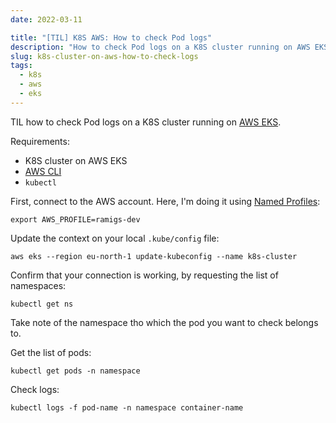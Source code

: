 ```yaml
---
date: 2022-03-11

title: "[TIL] K8S AWS: How to check Pod logs"
description: "How to check Pod logs on a K8S cluster running on AWS EKS"
slug: k8s-cluster-on-aws-how-to-check-logs
tags:
  - k8s
  - aws
  - eks
---
```


TIL how to check Pod logs on a K8S cluster running on [AWS
EKS](https://aws.amazon.com/eks/).

Requirements:

- K8S cluster on AWS EKS
- [AWS CLI](https://docs.aws.amazon.com/cli/latest/userguide/getting-started-install.html)
- `kubectl`

First, connect to the AWS account. Here, I'm doing it using [Named
Profiles](https://docs.aws.amazon.com/cli/latest/userguide/cli-configure-profiles.html):

```shell
export AWS_PROFILE=ramigs-dev
```

Update the context on your local `.kube/config` file:

```shell
aws eks --region eu-north-1 update-kubeconfig --name k8s-cluster
```

Confirm that your connection is working, by requesting the list of namespaces:

```shell
kubectl get ns
```

Take note of the namespace tho which the pod you want to check belongs to.

Get the list of pods:

```shell
kubectl get pods -n namespace
```

Check logs:

```shell
kubectl logs -f pod-name -n namespace container-name
```
